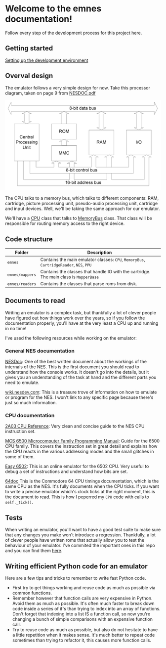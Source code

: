 
# Welcome to the emnes documentation!


Follow every step of the development process for this project here.

## Getting started

[Setting up the development environment](dev_env.md)

## Overval design

The emulator follows a very simple design for now. Take this processor diagram, taken on page 9
from [NESDOC.pdf](http://nesdev.com/NESDoc.pdf)

![](processor_diagram.png)

The CPU talks to a memory bus, which talks to different components: RAM, cartridge, picture processing unit, pseudo-audio processing unit, cartridge and input devices. Well,
we'll be taking the same approach for our emulator.

We'll have a [CPU](../emnes/cpu.py) class that talks to [MemoryBus](../emnes/memory_bus.py) class. That class will be responsible for routing
memory access to the right device.

## Code structure

| Folder           | Description  |
| ---------------- | --------------------------------------------------------------------------------------- |
| `emnes`          | Contains the main emulator classes: `CPU`, `MemoryBus`, `CartridgeReader`, `NES`, `PPU` |
| `emnes/mappers`  | Contains the classes that handle IO with the cartridge. The main class is `MapperBase`  |
| `emnes/readers`  | Contains the classes that parse roms from disk.                                         |


## Documents to read

Writing an emulator is a complex task, but thankfully a lot of clever people
have figured out how things work over the years, so if you follow the
documentation properly, you'll have at the very least a CPU up and running in no
time!

I've used the following resources while working on the emulator:

### General NES documentation

[NESDoc](http://nesdev.com/NESDoc.pdf): One of the best written document about
the workings of the internals of the NES. This is the first document you should
read to understand how the console works. It doesn't go into the details, but it
gives you an understanding of the task at hand and the different parts you need
to emulate.

[wiki.nesdev.com](http://wiki.nesdev.com): This is a treasure trove of information
on how to emulate or program for the NES. I won't link to any specific page because
there's just so much information.

### CPU documentation

[2A03 CPU Reference](http://obelisk.me.uk/6502/reference.html): Very clean and concise guide
to the NES CPU instruction set.

[MCS 6500 Microcomputer Family Programming Manual](http://archive.6502.org/books/mcs6500_family_programming_manual.pdf): Guide for the 6500 CPU family. This covers the instruction set in great detail and explains
how the CPU reacts in the various addressing modes and the small glitches in some of them.

[Easy 6502](https://skilldrick.github.io/easy6502/#stack): This is an online emulator for the
6502 CPU. Very useful to debug a set of instructions and understand how bits are set.

[64doc](http://atarihq.com/danb/files/64doc.txt) This is the Commodore 64 CPU timings documentation, which is the same CPU as the NES. It's fully documents when the CPU ticks. If you want to write a precise emulator which's clock
ticks at the right moment, this is the document to read. This is how I peperred my `CPU` code
with calls to `self._tick()`.

## Tests

When writing an emulator, you'll want to have a good test suite to make sure that any changes you make won't
introduce a regression. Thankfully, a lot of clever people have written roms that actually
allow you to test the behaviour of your emulator. I've commited the important ones in this repo and you
can find them [here](../tests/roms/README.md).

## Writing efficient Python code for an emulator

Here are a few tips and tricks to remember to write fast Python code.
- First try to get things working and reuse code as much as possible via common functions.
- Remember however that function calls are very expensive in Python. Avoid them as much as possible. It's often much faster to break down code inside a series of if's than trying to index into an array of functions. Don't forget that indexing into a list IS a function call, so now you're changing a bunch of simple comparisons with an expensive function call.
- Try to reuse code as much as possible, but also do not hesitate to have a little repetition when it makes sense. It's much better to repeat code sometimes than trying to refactor it, this causes more function calls.
